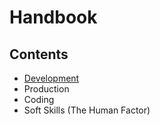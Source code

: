 # Handbook

## Contents

- [Development](/Handbook/Development)
- Production
- Coding
- Soft Skills (The Human Factor)
